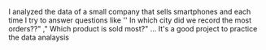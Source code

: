 I analyzed the data of a small company that sells smartphones and each time I try to answer questions like '' In which city did we record the most orders??" ," Which product is sold most?" ...
It's a good project to practice the data analaysis
